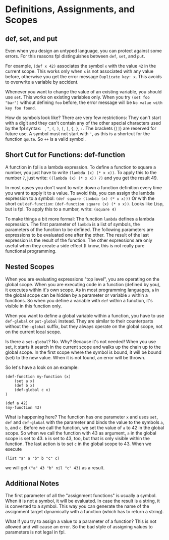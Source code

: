 # Definitions, Assignments, and Scopes

## def, set, and put

Even when you design an untyped language, you can protect against some errors.
For this reasons fpl distinguishes between `def`, `set`, and `put`.

For example, `(def x 42)` associates the symbol `x` with the value `42` in the current scope. 
This works only when `x` is not associated with any value before, otherwise you get the error message
`Duplicate key: x`. This avoids to overwrite a variable by accident.

Whenever you want to change the value of an existing variable, you should use `set`. This works on existing variables only. 
When you try `(set foo "bar")` without defining `foo` before, the error message will be 
`No value with key foo found`.

How do symbols look like? There are very few restrictions: They can't start with a digit and they can't contain any
of the other special characters used by the fpl syntax: ` `, `"`, `(`, `)`, `[`, `]`, `{`, `}`, `:`.
The brackets (`[]`) are reserved for future use. A symbol must not start with `'`, as this is a shortcut for the function `qoute`. 
So `++` is a valid symbol.

## Short Cut for Functions: def-function

A function in fpl is a lambda expression. To define a function to square a number, you just have to write
`(lambda (x) (* x x))`. To apply this to the number `7`, just write:
`((lambda (x) (* x x)) 7)` and you get the result 49. 

In most cases you don't want to write down a function definition every time you want to apply it to a value.
To avoid this, you can assign the lambda expression to a symbol:
`(def square (lambda (x) (* x x)))`
Or with the short cut `def-function`:
`(def-function square (x) (* x x))`. Looks like Lisp, but is fpl.
To apply this to a number, write: `(square 4)`

To make things a bit more formal: The function `lambda` defines a lambda expression. The first parameter
of `lambda` is a list of symbols, the parameters of the function to be defined. The following parameters 
are expressions to be evaluated one after the other. The result of the last expression is the result of the 
function. The other expressions are only useful when they create a side effect (I know, this is not really
pure functional programming.


## Nested Scopes

When you are evaluating expressions "top level", you are operating on the global scope. When you are executing
code in a function (defined by you), it executes within it's own scope. As in most programming languages, `a`
in the global scope can be hidden by a parameter or variable `a` within a functions. So when you define
a variable with `def` within a function, it's visible in this function only. 

When you want to define a global variable within a function, you have to use `def-global` or `put-global`
instead. They are similar to their counterparts without the `-global` suffix, but they always operate on 
the global scope, not on the current local scope.

Is there a `set-global`? No. Why? Because it's not needed! When you use set, it starts it search in the
current scope and walks up the chain up to the global scope. In the first scope where the symbol is bound,
it will be bound (set) to the new value. When it is not found, an error will be thrown.

So let's have a look on an example:

```
(def-function my-function (x) 
	(set a x)
	(def b x)
	(def-global c x)
)

(def a 42)
(my-function 43)
```

What is happening here? The function has one parameter `x` and uses `set`, `def` and `def-global` with
the parameter and binds the value to the symbols `a`, `b`, and `c`. Before we call the function, we set
the value of `a` to 42 in the global scope. So when we call the function with 43 as argument, `a` in the
global scope is set to 43. `b` is set to 43, too, but that is only visible within the function. The last
action is to set `c` in the global scope to 43. When we execute 

```
(list "a" a "b" b "c" c)
```

we will get `("a" 43 "b" nil "c" 43)` as a result.

## Additional Notes

The first parameter of all the "assignment functions" is usually a symbol. When it is not a symbol, it will
be evaluated. In case the result is a string, it is converted to a symbol. This way you can generate the 
name of the assignment target dynamically with a function (which has to return a string). 

What if you try to assign a value to a parameter of a function? This is not allowed and will cause an 
error. So the bad style of assigning values to parameters is not legal in fpl.

